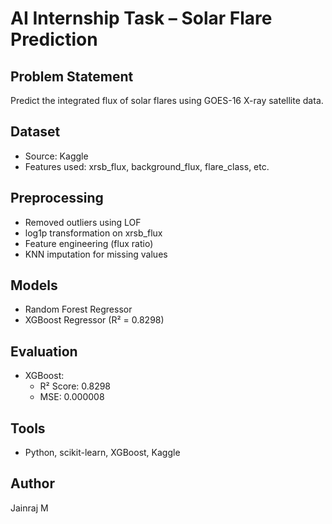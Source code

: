 # AI Internship Task – Solar Flare Prediction

## Problem Statement
Predict the integrated flux of solar flares using GOES-16 X-ray satellite data.

## Dataset
- Source: Kaggle
- Features used: xrsb_flux, background_flux, flare_class, etc.

## Preprocessing
- Removed outliers using LOF
- log1p transformation on xrsb_flux
- Feature engineering (flux ratio)
- KNN imputation for missing values

## Models
- Random Forest Regressor
- XGBoost Regressor (R² = 0.8298)

## Evaluation
- XGBoost:
  - R² Score: 0.8298
  - MSE: 0.000008

## Tools
- Python, scikit-learn, XGBoost, Kaggle

## Author
Jainraj M
